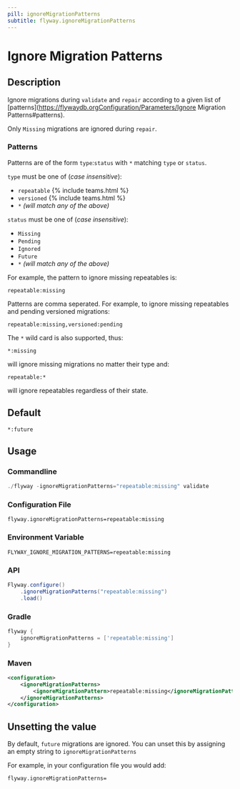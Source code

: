 ```yaml
---
pill: ignoreMigrationPatterns
subtitle: flyway.ignoreMigrationPatterns
---
```


# Ignore Migration Patterns

## Description
Ignore migrations during `validate` and `repair` according to a given list of [patterns](https://flywaydb.orgConfiguration/Parameters/Ignore Migration Patterns#patterns).

Only `Missing` migrations are ignored during `repair`.

### Patterns
Patterns are of the form `type`:`status` with `*` matching `type` or `status`.

`type` must be one of (*case insensitive*):

* `repeatable` {% include teams.html %}
* `versioned` {% include teams.html %}
* `*` *(will match any of the above)*

`status` must be one of (*case insensitive*):

* `Missing`
* `Pending`
* `Ignored`
* `Future`
* `*` *(will match any of the above)*

For example, the pattern to ignore missing repeatables is:
```
repeatable:missing
```

Patterns are comma seperated. For example, to ignore missing repeatables and pending versioned migrations:
```
repeatable:missing,versioned:pending
```

The `*` wild card is also supported, thus:
```
*:missing
```
will ignore missing migrations no matter their type and:
```
repeatable:*
```
will ignore repeatables regardless of their state.

## Default
`*:future`

## Usage

### Commandline
```powershell
./flyway -ignoreMigrationPatterns="repeatable:missing" validate
```

### Configuration File
```properties
flyway.ignoreMigrationPatterns=repeatable:missing
```

### Environment Variable
```properties
FLYWAY_IGNORE_MIGRATION_PATTERNS=repeatable:missing
```

### API
```java
Flyway.configure()
    .ignoreMigrationPatterns("repeatable:missing")
    .load()
```

### Gradle
```groovy
flyway {
    ignoreMigrationPatterns = ['repeatable:missing']
}
```

### Maven
```xml
<configuration>
    <ignoreMigrationPatterns>
        <ignoreMigrationPattern>repeatable:missing</ignoreMigrationPattern>
    </ignoreMigrationPatterns>
</configuration>
```

## Unsetting the value

By default, `future` migrations are ignored. You can unset this by assigning an empty string to `ignoreMigrationPatterns`

For example, in your configuration file you would add:

```properties
flyway.ignoreMigrationPatterns=
```
